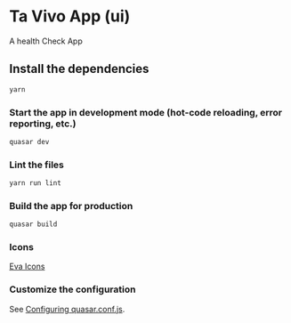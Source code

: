 # Ta Vivo App (ui)

A health Check App

## Install the dependencies
```bash
yarn
```

### Start the app in development mode (hot-code reloading, error reporting, etc.)
```bash
quasar dev
```

### Lint the files
```bash
yarn run lint
```

### Build the app for production
```bash
quasar build
```

### Icons
[Eva Icons](https://akveo.github.io/eva-icons)

### Customize the configuration
See [Configuring quasar.conf.js](https://quasar.dev/quasar-cli/quasar-conf-js).
